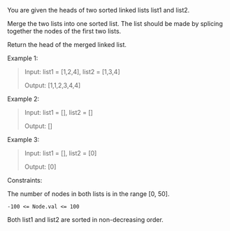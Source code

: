You are given the heads of two sorted linked lists list1 and list2.

Merge the two lists into one sorted list. The list should be made by splicing together the nodes of the first two lists.

Return the head of the merged linked list.

 
Example 1:
> Input: list1 = [1,2,4], list2 = [1,3,4]
>
> Output: [1,1,2,3,4,4]


Example 2:
> Input: list1 = [], list2 = []
>
> Output: []


Example 3:
> Input: list1 = [], list2 = [0]
>
> Output: [0]
 

Constraints:

The number of nodes in both lists is in the range [0, 50].

`-100 <= Node.val <= 100`

Both list1 and list2 are sorted in non-decreasing order.
